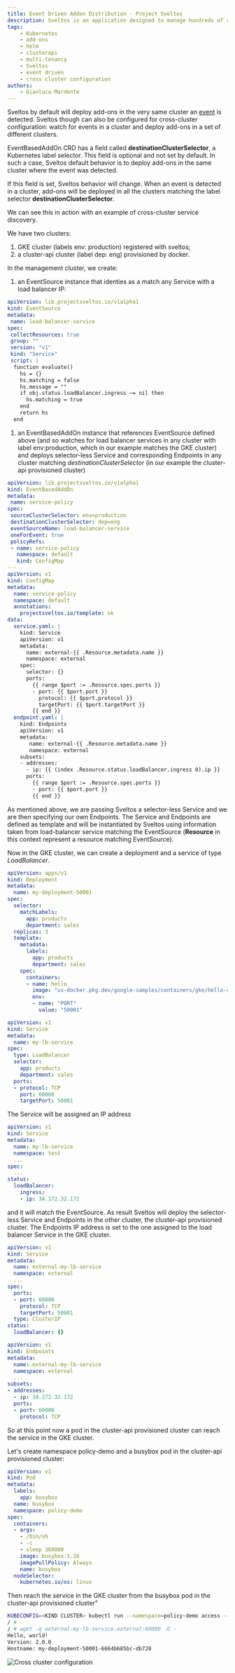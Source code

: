 ```yaml
---
title: Event Driven Addon Distribution - Project Sveltos
description: Sveltos is an application designed to manage hundreds of clusters by providing declarative APIs to deploy Kubernetes add-ons across multiple clusters.
tags:
    - Kubernetes
    - add-ons
    - helm
    - clusterapi
    - multi-tenancy
    - Sveltos
    - event driven
    - cross cluster configuration
authors:
    - Gianluca Mardente
---
```


Sveltos by default will deploy add-ons in the very same cluster an [event](addon_event_deployment.md) is detected.
Sveltos though can also be configured for cross-cluster configuration: watch for events in a cluster and deploy add-ons in a set of different clusters.

EventBasedAddOn CRD has a field called __destinationClusterSelector__, a Kubernetes label selector.
This field is optional and not set by default. In such a case, Sveltos default behavior is to deploy add-ons in the same cluster where the event was detected.

If this field is set, Sveltos behavior will change. When an event is detected in a cluster, add-ons will be deployed in all the clusters matching the label selector __destinationClusterSelector__.

We can see this in action with an example of cross-cluster service discovery.

We have two clusters:

1. GKE cluster (labels env: production) registered with sveltos;
2. a cluster-api cluster (label dep: eng) provisioned by docker.
 
In the management cluster, we create:

1. an EventSource instance that identies as a match any Service with a load balancer IP:
```yaml
apiVersion: lib.projectsveltos.io/v1alpha1
kind: EventSource
metadata:
 name: load-balancer-service
spec:
 collectResources: true
 group: ""
 version: "v1"
 kind: "Service"
 script: |
  function evaluate()
    hs = {}
    hs.matching = false
    hs.message = ""
    if obj.status.loadBalancer.ingress ~= nil then
      hs.matching = true
    end
    return hs
  end
```
1. an EventBasedAddOn instance that references EventSource defined above (and so watches for load balancer services in any cluster with label env:production, which in our example matches the GKE cluster) and deploys selector-less Service and corresponding Endpoints in any cluster matching _destinationClusterSelector_ (in our example the cluster-api provisioned cluster)
```yaml
apiVersion: lib.projectsveltos.io/v1alpha1
kind: EventBasedAddOn
metadata:
 name: service-policy
spec:
 sourceClusterSelector: env=production
 destinationClusterSelector: dep=eng
 eventSourceName: load-balancer-service
 oneForEvent: true
 policyRefs:
 - name: service-policy
   namespace: default
   kind: ConfigMap
---
apiVersion: v1
kind: ConfigMap
metadata:
  name: service-policy
  namespace: default
  annotations:
    projectsveltos.io/template: ok
data:
  service.yaml: |
    kind: Service
    apiVersion: v1
    metadata:
      name: external-{{ .Resource.metadata.name }}
      namespace: external
    spec:
      selector: {}
      ports:
        {{ range $port := .Resource.spec.ports }}
        - port: {{ $port.port }}
          protocol: {{ $port.protocol }}
          targetPort: {{ $port.targetPort }}
        {{ end }}
  endpoint.yaml: |
    kind: Endpoints
    apiVersion: v1
    metadata:
       name: external-{{ .Resource.metadata.name }}
       namespace: external
    subsets:
    - addresses:
      - ip: {{ (index .Resource.status.loadBalancer.ingress 0).ip }}
      ports:
        {{ range $port := .Resource.spec.ports }}
        - port: {{ $port.port }}
        {{ end }}
```

As mentioned above, we are passing Sveltos a selector-less Service and we are then specifying our own Endpoints.
The Service and Endpoints are defined as template and will be instantiated by Sveltos using information taken from load-balancer service matching the EventSource (__Resource__ in this context represent a resource matching EventSource).

Now in the GKE cluster, we can create a deployment and a service of type *LoadBalancer*. 

```yaml
apiVersion: apps/v1
kind: Deployment
metadata:
  name: my-deployment-50001
spec:
  selector:
    matchLabels:
      app: products
      department: sales
  replicas: 3
  template:
    metadata:
      labels:
        app: products
        department: sales
    spec:
      containers:
      - name: hello
        image: "us-docker.pkg.dev/google-samples/containers/gke/hello-app:2.0"
        env:
        - name: "PORT"
          value: "50001"
```

```yaml
apiVersion: v1
kind: Service
metadata:
  name: my-lb-service
spec:
  type: LoadBalancer
  selector:
    app: products
    department: sales
  ports:
  - protocol: TCP
    port: 60000
    targetPort: 50001
```

The Service will be assigned an IP address

```yaml
apiVersion: v1
kind: Service
metadata:
  name: my-lb-service
  namespace: test
  ...
spec:
  ...
status:
  loadBalancer:
    ingress:
    - ip: 34.172.32.172
```
 
and it will match the EventSource. As result Sveltos will deploy the selector-less Service and Endpoints in the other cluster, the cluster-api provisioned cluster. 
The Endpoints IP address is set to the one assigned to the load balancer Service in the GKE cluster.

```yaml
apiVersion: v1
kind: Service
metadata:
  name: external-my-lb-service
  namespace: external
  ...
spec:
  ports:
  - port: 60000
    protocol: TCP
    targetPort: 50001
  type: ClusterIP
status:
  loadBalancer: {}
```

```yaml 
apiVersion: v1
kind: Endpoints
metadata:
  name: external-my-lb-service
  namespace: external
  ...
subsets:
- addresses:
  - ip: 34.172.32.172
  ports:
  - port: 60000
    protocol: TCP
```

So at this point now a pod in the cluster-api provisioned cluster can reach the service in the GKE cluster.

Let's create namespace policy-demo and a busybox pod in the cluster-api provisioned cluster:

```yaml
apiVersion: v1
kind: Pod
metadata:
  labels:
    app: busybox
  name: busybox
  namespace: policy-demo
spec:
  containers:
  - args:
    - /bin/sh
    - -c
    - sleep 360000
    image: busybox:1.28
    imagePullPolicy: Always
    name: busybox
  nodeSelector:
    kubernetes.io/os: linux
```

Then reach the service in the GKE cluster from the busybox pod in the cluster-api provisioned cluster"

```bash 
KUBECONFIG=<KIND CLUSTER> kubectl run --namespace=policy-demo access --rm -ti --image busybox /bin/sh
/ # 
/ # wget -q external-my-lb-service.external:60000 -O -
Hello, world!
Version: 2.0.0
Hostname: my-deployment-50001-6664b685bc-db728
```

![Cross cluster configuration](../assets/event_based_cross_cluster.gif)
